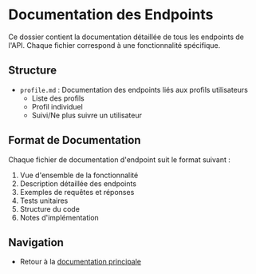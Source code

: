 # Documentation des Endpoints

Ce dossier contient la documentation détaillée de tous les endpoints de l'API. Chaque fichier correspond à une fonctionnalité spécifique.

## Structure

- `profile.md` : Documentation des endpoints liés aux profils utilisateurs
  - Liste des profils
  - Profil individuel
  - Suivi/Ne plus suivre un utilisateur

## Format de Documentation

Chaque fichier de documentation d'endpoint suit le format suivant :

1. Vue d'ensemble de la fonctionnalité
2. Description détaillée des endpoints
3. Exemples de requêtes et réponses
4. Tests unitaires
5. Structure du code
6. Notes d'implémentation

## Navigation

- Retour à la [documentation principale](../README.md)
